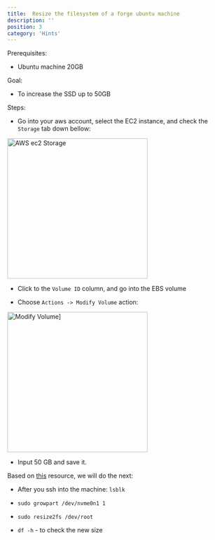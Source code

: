 ```yaml
---
title:  Resize the filesystem of a forge ubuntu machine
description: ''
position: 3
category: 'Hints'
---
```


Prerequisites:
- Ubuntu machine 20GB


Goal:
- To increase the SSD up to 50GB


Steps:
- Go into your aws account, select the EC2 instance, and check the `Storage` tab down bellow: 

<img src="/aws-ssd.png" width="320" height="320" alt="AWS ec2 Storage"/>

- Click to the `Volume ID` column, and go into the EBS volume

- Choose `Actions -> Modify Volume` action: 

<img src="/modify-volume.png" width="320" height="320" alt="Modify Volume]"/>

- Input 50 GB and save it.

 Based on [this](https://docs.amazonaws.cn/en_us/AWSEC2/latest/UserGuide/recognize-expanded-volume-linux.html) resource, we will do the next:

- After you ssh into the machine: `lsblk`

- `sudo growpart /dev/nvme0n1 1`

- `sudo resize2fs /dev/root`

- `df -h` - to check the new size




